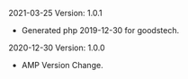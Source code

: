 2021-03-25 Version: 1.0.1
- Generated php 2019-12-30 for goodstech.

2020-12-30 Version: 1.0.0
- AMP Version Change.

